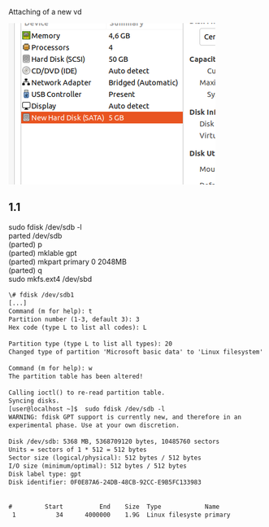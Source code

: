 Attaching of a new vd

![images](./images/new_disk.png)

## 1.1
sudo fdisk /dev/sdb -l  <br/>
parted /dev/sdb  <br/>
(parted) p  <br/>
(parted) mklable gpt  <br/>
(parted) mkpart primary 0 2048MB  <br/>
(parted) q  <br/>
sudo mkfs.ext4 /dev/sbd  <br/>

```
\# fdisk /dev/sdb1
[...]
Command (m for help): t
Partition number (1-3, default 3): 3
Hex code (type L to list all codes): L

Partition type (type L to list all types): 20
Changed type of partition 'Microsoft basic data' to 'Linux filesystem'

Command (m for help): w
The partition table has been altered!

Calling ioctl() to re-read partition table.
Syncing disks.
[user@localhost ~]$  sudo fdisk /dev/sdb -l
WARNING: fdisk GPT support is currently new, and therefore in an experimental phase. Use at your own discretion.

Disk /dev/sdb: 5368 MB, 5368709120 bytes, 10485760 sectors
Units = sectors of 1 * 512 = 512 bytes
Sector size (logical/physical): 512 bytes / 512 bytes
I/O size (minimum/optimal): 512 bytes / 512 bytes
Disk label type: gpt
Disk identifier: 0F0E87A6-24DB-48CB-92CC-E9B5FC133983


#         Start          End    Size  Type            Name
 1           34      4000000    1.9G  Linux filesyste primary
```
